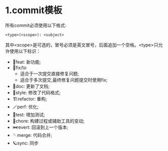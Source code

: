 # 1.commit模板

所有commit必须使用以下格式:
```plaintext
<type>(<scope>): <subject>
```
其中\<scope\>是可选的，冒号必须是英文冒号，后面追加一个空格。\<type\>只允许使用以下标识：

* 🧩feat: 新功能;
* 🐛fix/to
  * 适合于一次提交直接修复问题;
  * 适合于多次提交,最终修复问题提交时使用fix;
* 📄doc: 更新了文档;
* 📐style: 修改了代码格式;
* 🏗️refactor: 重构;
* 🪄perf: 优化;
* 🧪test: 增加测试;
* 👟chore: 构建过程或辅助工具的变动;
* ⏮️revert: 回滚到上一个版本;
* 🪡merge: 代码合并;
* 🪐sync: 同步